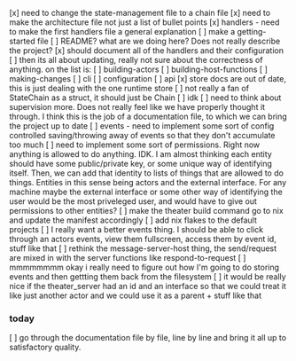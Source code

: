 [x] need to change the state-management file to a chain file
[x] need to make the architecture file not just a list of bullet points
[x] handlers - need to make the first handlers file a general explanation
[ ] make a getting-started file
[ ] README? what are we doing here? Does not really describe the project?
[x] should document all of the handlers and their configuration
[ ] then its all about updating, really not sure about the correctness of anything. on the list is:
  [ ] building-actors
  [ ] building-host-functions
  [ ] making-changes
  [ ] cli
  [ ] configuration
  [ ] api
[x] store docs are out of date, this is just dealing with the one runtime store
[ ] not really a fan of StateChain as a struct, it should just be Chain
[ ] idk
[ ] need to think about supervision more. Does not really feel like we have properly thought it through. I think this is the job of a documentation file, to which we can bring the project up to date 
[ ] events - need to implement some sort of config controlled saving/throwing away of events so that they don't accumulate too much
[ ] need to implement some sort of permissions. Right now anything is allowed to do anything. IDK.
      I am almost thinking each entity should have some public/private key, or some unique way of identifying itself. Then, we can add that identity to lists of things that are allowed to do things. Entities in this sense being actors and the external interface. For any machine maybe the external interface or some other way of identifying the user would be the most priveleged user, and would have to give out permissions to other entities?
[ ] make the theater build command go to nix and update the manifest accordingly
[ ] add nix flakes to the default projects
[ ] I really want a better events thing. I should be able to click through an actors events, view them fullscreen, access them by event id, stuff like that
[ ] rethink the message-server-host thing, the send/request are mixed in with the server functions like respond-to-request
[ ] mmmmmmmm okay i really need to figure out how I'm going to do storing events and then gettting them back from the filesystem
[ ] it would be really nice if the theater_server had an id and an interface so that we could treat it like just another actor and we could use it as a parent + stuff like that

### today

[ ] go through the documentation file by file, line by line and bring it all up to satisfactory quality.
